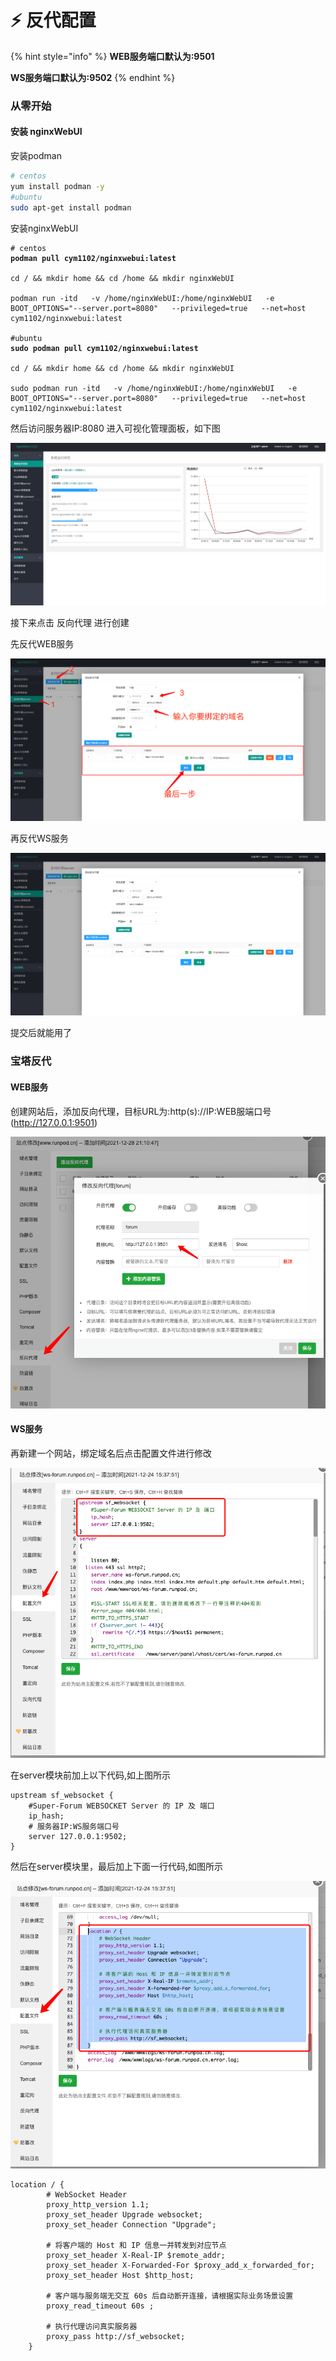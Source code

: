 # ⚡ 反代配置

{% hint style="info" %}
**WEB服务端口默认为:9501**

**WS服务端口默认为:9502**
{% endhint %}

### 从零开始

#### 安装 nginxWebUI

安装podman

```bash
# centos
yum install podman -y
#ubuntu
sudo apt-get install podman
```

安装nginxWebUI

<pre class="language-bash"><code class="lang-bash"># centos
<strong>podman pull cym1102/nginxwebui:latest
</strong>
cd / &#x26;&#x26; mkdir home &#x26;&#x26; cd /home &#x26;&#x26; mkdir nginxWebUI

podman run -itd   -v /home/nginxWebUI:/home/nginxWebUI   -e BOOT_OPTIONS="--server.port=8080"   --privileged=true   --net=host   cym1102/nginxwebui:latest

#ubuntu 
<strong>sudo podman pull cym1102/nginxwebui:latest
</strong>
cd / &#x26;&#x26; mkdir home &#x26;&#x26; cd /home &#x26;&#x26; mkdir nginxWebUI

sudo podman run -itd   -v /home/nginxWebUI:/home/nginxWebUI   -e BOOT_OPTIONS="--server.port=8080"   --privileged=true   --net=host   cym1102/nginxwebui:latest</code></pre>

然后访问服务器IP:8080 进入可视化管理面板，如下图

![](<../.gitbook/assets/image (3).png>)

接下来点击 反向代理 进行创建

先反代WEB服务

![](<../.gitbook/assets/image (11).png>)

再反代WS服务

![](<../.gitbook/assets/image (22).png>)

提交后就能用了

### 宝塔反代

#### WEB服务

创建网站后，添加反向代理，目标URL为:http(s)://IP:WEB服端口号(http://127.0.0.1:9501)

![](<../.gitbook/assets/image (20).png>)

#### WS服务

再新建一个网站，绑定域名后点击配置文件进行修改

![](<../.gitbook/assets/image (12).png>)

在server模块前加上以下代码,如上图所示

```nginx
upstream sf_websocket {
    #Super-Forum WEBSOCKET Server 的 IP 及 端口
    ip_hash;
    # 服务器IP:WS服务端口号
    server 127.0.0.1:9502;
}
```

然后在server模块里，最后加上下面一行代码,如图所示

![](<../.gitbook/assets/image (2).png>)

```nginx
location / {
        # WebSocket Header
        proxy_http_version 1.1;
        proxy_set_header Upgrade websocket;
        proxy_set_header Connection "Upgrade";
        
        # 将客户端的 Host 和 IP 信息一并转发到对应节点  
        proxy_set_header X-Real-IP $remote_addr;
        proxy_set_header X-Forwarded-For $proxy_add_x_forwarded_for;
        proxy_set_header Host $http_host;
    
        # 客户端与服务端无交互 60s 后自动断开连接，请根据实际业务场景设置
        proxy_read_timeout 60s ;
        
        # 执行代理访问真实服务器
        proxy_pass http://sf_websocket;
    }
```
